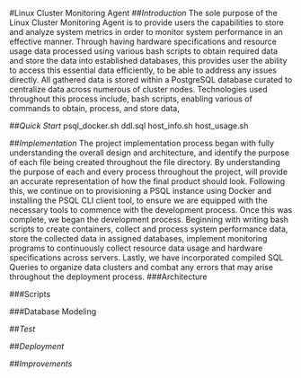 #Linux Cluster Monitoring Agent
##*Introduction*
The sole purpose of the Linux Cluster Monitoring Agent is to provide users the capabilities to store and analyze 
system metrics in order to monitor system performance in an effective manner.
Through having hardware specifications and resource usage data processed using various bash scripts to obtain
required data and store the data into established databases,
this provides user the ability to access this essential data efficiently, to be able
to address any issues directly. All gathered data is stored within a PostgreSQL database
curated to centralize data across numerous of cluster nodes. Technologies used throughout this process include, bash
scripts, enabling various of commands to obtain, process, and store data, 

##*Quick Start*
psql_docker.sh
ddl.sql
host_info.sh
host_usage.sh

##*Implementation*
The project implementation process began with fully understanding the overall design 
and architecture, and identify the purpose of each file being created throughout the 
file directory. By understanding the purpose of each and every process throughout the 
project, will provide an accurate representation of how the final product should look. 
Following this, we continue on to provisioning a PSQL instance using Docker and installing
the PSQL CLI client tool, to ensure we are equipped with the necessary tools to commence with 
the development process. Once this was complete, we began the development process. Beginning with
writing bash scripts to create containers, collect and process system performance data,
store the collected data in assigned databases, implement monitoring programs to
continuously collect resource data usage and hardware specifications across servers. Lastly,
we have incorporated compiled SQL Queries to organize data clusters and combat any errors that
may arise throughout the deployment process.
###Architecture

###Scripts

###Database Modeling

##*Test*

##*Deployment*

##*Improvements*